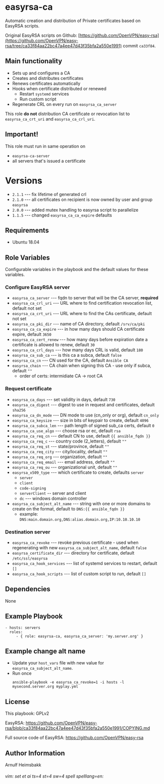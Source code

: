 easyrsa-ca
============

Automatic creation and distribution of Private certificates based on EasyRSA scripts.

Original EasyRSA scripts on Github: [https://github.com/OpenVPN/easy-rsa](https://github.com/OpenVPN/easy-rsa/tree/ca33f84aa22bc47a4ee47d43f35bfa2a550e1991) commit `ca33f84`.

Main functionality
------------------

* Sets up and configures a CA
* Creates and distributes certificates
* Renews certificates automatically
* Hooks when certificate distributed or renewed
  * Restart `systemd` services
  * Run custom script
* Regenerate CRL on every run on `easyrsa_ca_server`

This role **do not** distribution CA certificate or revocation list to `easyrsa_ca_crt_uri` and `easyrsa_ca_crl_uri`.

Important!
----------

This role must run in same operation on

* `easyrsa-ca-server`
* all servers that's issued a certificate

Versions
========

* `2.1.1` --- fix lifetime of generated crl
* `2.1.0` --- all certificates on recipient is now owned by user and group `easyrsa`
* `2.0.0` --- added mutex handling to easyrsa script to parallelize
* `1.1.5` --- changed `easyrsa_ca_ca_expire` defaults

Requirements
------------

* Ubuntu 18.04

Role Variables
--------------

Configurable variables in the playbook and the default values for these variables.

### Configure EasyRSA server

- `easyrsa_ca_server` --- fqdn to server that will be the CA server, **required**
- `easyrsa_ca_crl_uri` --- URL where to find certification revocation list, default not set
- `easyrsa_ca_crt_uri` --- URL where to find the CAs certificate, default not set
- `easyrsa_ca_pki_dir` --- name of CA directory, default `/srv/ca/pki`
- `easyrsa_ca_ca_expire` --- in how many days should CA certificate expire, default `3650`
- `easyrsa_ca_cert_renew` --- how many days before expiration date a certificate is allowed to renew, default `30`
- `easyrsa_ca_crl_days` --- how many days CRL is valid, default `180`
- `easyrsa_ca_sub_ca` --- is this ca a subca, default `false`
- `easyrsa_ca_cn` --- CN used for the CA, default `Ansible CA`
- `easyrsa_chain` --- CA chain when signing this CA - use only if subca, default `""`
  - order of certs: intermidiate CA -> root CA

### Request certificate

- `easyrsa_ca_days` --- set validity in days, default `730`
- `easyrsa_ca_digest` --- digest to use in request and certificates, default `sha256`
- `easyrsa_ca_dn_mode` --- DN mode to use (cn_only or org), default `cn_only`
- `easyrsa_ca_keysize` --- size in bits of keypair to create, default `4096`
- `easyrsa_ca_subca_len` --- path length of signed sub_ca certs, default `0`
- `easyrsa_ca_use_algo` --- choose rsa or ec, default `rsa`
- `easyrsa_ca_req_cn` --- default CN to use, default `{{ ansible_fqdn }}`
- `easyrsa_ca_req_c` --- country code (2_letters), default `""`
- `easyrsa_ca_req_st` --- state/province, default `""`
- `easyrsa_ca_req_city` --- city/locality, default `""`
- `easyrsa_ca_req_org` --- organization, default `""`
- `easyrsa_ca_req_email` --- email address, default `""`
- `easyrsa_ca_req_ou` --- organizational unit, default `""`
- `easyrsa_x509_type` --- which certificate to create, defaults `server`
  - `server`
  - `client`
  - `code-signing`
  - `serverClient` -- server and client
  - `dc` --- windows domain controller
- `easyrsa_ca_subject_alt_name` --- string with one or more domains to create on the format, default to `DNS:{{ ansible_fqdn }}`
  - example: `DNS:main.domain.org,DNS:alias.domain.org,IP:10.10.10.10`

### Destination server

- `easyrsa_ca_revoke` --- revoke previous certificate - used when regenerating with new `easyrsa_ca_subject_alt_name`, default `false`
- `easyrsa_certificate_dir` --- directory for certificate, default `/etc/ssl/easyrsa`
- `easyrsa_ca_hook_services` --- list of systemd services to restart, default `[]`
- `easyrsa_ca_hook_scripts` --- list of custom script to run, default `[]`

Dependencies
------------

None


Example Playbook
----------------

    - hosts: servers
      roles:
         - { role: easyrsa-ca, easyrsa_ca_server: 'my.server.org' }

Example change alt name
-----------------------

* Update your `host_vars` file with new value for `easyrsa_ca_subject_alt_name`.
* Run once
    ```
    ansible-playbook -e easyrsa_ca_revoke=1 -i hosts -l mysecond.server.org myplay.yml
    ```

License
-------

This playbook: GPLv2

EasyRSA: https://github.com/OpenVPN/easy-rsa/blob/ca33f84aa22bc47a4ee47d43f35bfa2a550e1991/COPYING.md

Full source code of EasyRSA: https://github.com/OpenVPN/easy-rsa


Author Information
------------------

Arnulf Heimsbakk

###### vim: set et ai ts=4 st=4 sw=4 spell spelllang=en:

